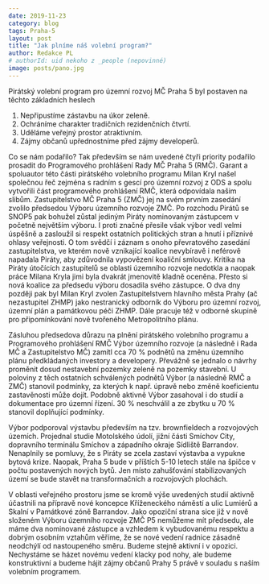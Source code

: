 ```yaml
---
date: 2019-11-23
category: blog
tags: Praha-5
layout: post
title: "Jak plníme náš volební program?"
author: Redakce PL
# authorId: uid nekoho z _people (nepovinné)
image: posts/pano.jpg
---
```


Pirátský volební program pro územní rozvoj MČ Praha 5 byl postaven na těchto základních heslech

1. Nepřipustíme zástavbu na úkor zeleně. 
2. Ochráníme charakter tradičních rezidenčních čtvrtí. 
3. Uděláme veřejný prostor atraktivním. 
4. Zájmy občanů upřednostníme před zájmy developerů. 

Co se nám podařilo? Tak především se nám uvedené čtyři priority podařilo prosadit do Programového prohlášení Rady MČ Praha 5 (RMČ). Garant a spoluautor této části pirátského volebního programu Milan Kryl našel společnou řeč zejména s radním s gescí pro územní rozvoj z ODS a spolu vytvořili část programového prohlášení RMČ, která odpovídala našim slibům. Zastupitelstvo MČ Praha 5 (ZMČ) jej na svém prvním zasedání zvolilo předsedou Výboru územního rozvoje ZMČ. Po rozchodu Pirátů se SNOP5 pak bohužel zůstal jediným Piráty nominovaným zástupcem v početně největším výboru. I proti značné přesile však výbor vedl velmi úspěšně a zasloužil si respekt ostatních politických stran a hnutí i příznivé ohlasy veřejnosti. O tom svědčí i záznam s onoho převratového zasedání zastupitelstva, ve kterém nově vznikající koalice nevybíravě i neférově napadala Piráty, aby zdůvodnila vypovězení koaliční smlouvy. Kritika na Piráty útočících zastupitelů se oblasti územního rozvoje nedotkla a naopak práce Milana Kryla jimi byla dvakrát jmenovitě kladně oceněna. Přesto si nová koalice za předsedu výboru dosadila svého zástupce. O dva dny později pak byl Milan Kryl zvolen Zastupitelstvem hlavního města Prahy (ač nezastupitel ZHMP) jako nestranický odborník do Výboru pro územní rozvoj, územní plán a památkovou péči ZHMP. Dále pracuje též v odborné skupině pro připomínkování nově tvořeného Metropolitního plánu. 

Zásluhou předsedova důrazu na plnění pirátského volebního programu a Programového prohlášení RMČ Výbor územního rozvoje (a následně i Rada MČ a Zastupitelstvo MČ) zamítl cca 70 % podnětů na změnu územního plánu předkládaných investory a developery. Převážně se jednalo o návrhy proměnit dosud nestavební pozemky zeleně na pozemky stavební. U poloviny z těch ostatních schválených podnětů Výbor (a následně RMČ a ZMČ) stanovil podmínky, za kterých k např. úpravě nebo změně koeficientu zastavěnosti může dojít. Podobně aktivně Výbor zasahoval i do studií a dokumentace pro územní řízení. 30 % neschválil a ze zbytku u 70 % stanovil doplňující podmínky. 

Výbor podporoval výstavbu především na tzv. brownfieldech a rozvojových územích. Projednal studie Motolského údolí, jižní části Smíchov City, dopravního terminálu Smíchov a západního okraje Sídliště Barrandov. Nenaplnily se pomluvy, že s Piráty se zcela zastaví výstavba a vypukne bytová krize. Naopak, Praha 5 bude v příštích 5-10 letech stále na špičce v počtu postavených nových bytů. Jen místo zahušťování stabilizovaných území se bude stavět na transformačních a rozvojových plochách. 

V oblasti veřejného prostoru jsme se kromě výše uvedených studií aktivně účastnili na přípravě nové koncepce Kříženeckého náměstí a ulic Lumiérů a Skalní v Památkové zóně Barrandov. Jako opoziční strana sice již v nově složeném Výboru územního rozvoje ZMČ P5 nemůžeme mít předsedu, ale máme dva nominované zástupce a vzhledem k vybudovanému respektu a dobrým osobním vztahům věříme, že se nové vedení radnice zásadně neodchýlí od nastoupeného směru. Budeme stejně aktivní i v opozici. Nechystáme se házet novému vedení klacky pod nohy, ale budeme konstruktivní a budeme hájit zájmy občanů Prahy 5 právě v souladu s naším volebním programem.
